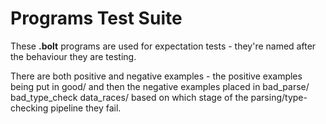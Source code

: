 # Programs Test Suite

These **.bolt** programs are used for expectation tests - they're named after the behaviour they are testing.

There are both positive and negative examples - the positive examples being put in good/ and then the negative examples placed in bad_parse/ bad_type_check data_races/ based on which stage of the parsing/type-checking pipeline they fail.
